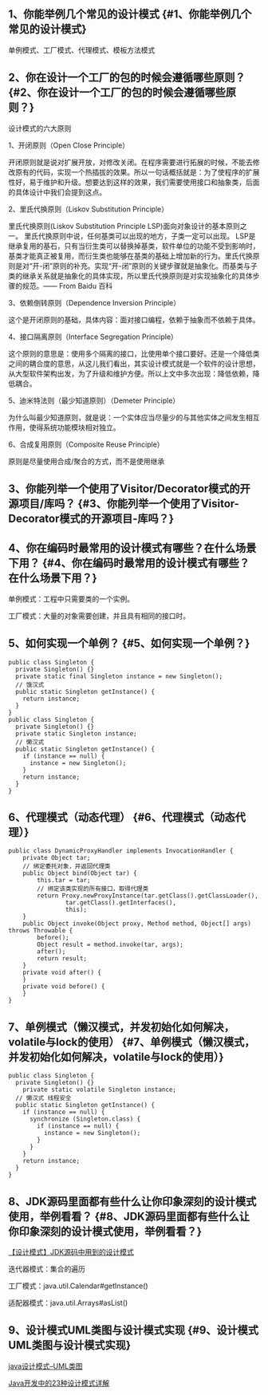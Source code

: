 ## 1、你能举例几个常见的设计模式 {#1、你能举例几个常见的设计模式}

单例模式、工厂模式、代理模式、模板方法模式

## 2、你在设计一个工厂的包的时候会遵循哪些原则？ {#2、你在设计一个工厂的包的时候会遵循哪些原则？}

设计模式的六大原则

1、开闭原则（Open Close Principle）

开闭原则就是说对扩展开放，对修改关闭。在程序需要进行拓展的时候，不能去修改原有的代码，实现一个热插拔的效果。所以一句话概括就是：为了使程序的扩展性好，易于维护和升级。想要达到这样的效果，我们需要使用接口和抽象类，后面的具体设计中我们会提到这点。

2、里氏代换原则（Liskov Substitution Principle）

里氏代换原则\(Liskov Substitution Principle LSP\)面向对象设计的基本原则之一。 里氏代换原则中说，任何基类可以出现的地方，子类一定可以出现。 LSP是继承复用的基石，只有当衍生类可以替换掉基类，软件单位的功能不受到影响时，基类才能真正被复用，而衍生类也能够在基类的基础上增加新的行为。里氏代换原则是对“开-闭”原则的补充。实现“开-闭”原则的关键步骤就是抽象化。而基类与子类的继承关系就是抽象化的具体实现，所以里氏代换原则是对实现抽象化的具体步骤的规范。—— From Baidu 百科

3、依赖倒转原则（Dependence Inversion Principle）

这个是开闭原则的基础，具体内容：面对接口编程，依赖于抽象而不依赖于具体。

4、接口隔离原则（Interface Segregation Principle）

这个原则的意思是：使用多个隔离的接口，比使用单个接口要好。还是一个降低类之间的耦合度的意思，从这儿我们看出，其实设计模式就是一个软件的设计思想，从大型软件架构出发，为了升级和维护方便。所以上文中多次出现：降低依赖，降低耦合。

5、迪米特法则（最少知道原则）（Demeter Principle）

为什么叫最少知道原则，就是说：一个实体应当尽量少的与其他实体之间发生相互作用，使得系统功能模块相对独立。

6、合成复用原则（Composite Reuse Principle）

原则是尽量使用合成/聚合的方式，而不是使用继承

## 3、你能列举一个使用了Visitor/Decorator模式的开源项目/库吗？ {#3、你能列举一个使用了Visitor-Decorator模式的开源项目-库吗？}

## 4、你在编码时最常用的设计模式有哪些？在什么场景下用？ {#4、你在编码时最常用的设计模式有哪些？在什么场景下用？}

单例模式：工程中只需要类的一个实例。

工厂模式：大量的对象需要创建，并且具有相同的接口时。

## 5、如何实现一个单例？ {#5、如何实现一个单例？}

```
public class Singleton {
  private Singleton() {}
  private static final Singleton instance = new Singleton();
  // 饿汉式
  public static Singleton getInstance() {
    return instance;
  }
}
public class Singleton {
  private Singleton() {}
  private static Singleton instance;
  // 懒汉式
  public static Singleton getInstance() {
    if (instance == null) {
      instance = new Singleton();
    }
    return instance;
  }
}
```

## 6、代理模式（动态代理） {#6、代理模式（动态代理）}

```
public class DynamicProxyHandler implements InvocationHandler {
    private Object tar;
    // 绑定委托对象，并返回代理类
    public Object bind(Object tar) {
        this.tar = tar;
        // 绑定该类实现的所有接口，取得代理类
        return Proxy.newProxyInstance(tar.getClass().getClassLoader(),
                tar.getClass().getInterfaces(),
                this);
    }
    public Object invoke(Object proxy, Method method, Object[] args) throws Throwable {
        before();
        Object result = method.invoke(tar, args);
        after();
        return result;
    }
    private void after() {
    }
    private void before() {
    }
}
```

## 7、单例模式（懒汉模式，并发初始化如何解决，volatile与lock的使用） {#7、单例模式（懒汉模式，并发初始化如何解决，volatile与lock的使用）}

```
public class Singleton {
  private Singleton() {}
    private static volatile Singleton instance;
  // 懒汉式 线程安全
  public static Singleton getInstance() {
    if (instance == null) {
      synchronize (Singleton.class) {
        if (instance == null) {
          instance = new Singleton();
        }
      }
    }
    return instance;
  }
}
```

## 8、JDK源码里面都有些什么让你印象深刻的设计模式使用，举例看看？ {#8、JDK源码里面都有些什么让你印象深刻的设计模式使用，举例看看？}

[【设计模式】JDK源码中用到的设计模式](http://blog.csdn.net/baiye_xing/article/details/76427717)

迭代器模式：集合的遍历

工厂模式：java.util.Calendar\#getInstance\(\)

适配器模式：java.util.Arrays\#asList\(\)

## 9、设计模式UML类图与设计模式实现 {#9、设计模式UML类图与设计模式实现}

[java设计模式–UML类图](https://www.cnblogs.com/kanhaiba/p/5568594.html)

[Java开发中的23种设计模式详解](http://www.cnblogs.com/maowang1991/archive/2013/04/15/3023236.html)

